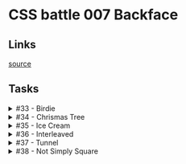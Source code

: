 # CSS battle 007 Backface

## Links
[source](https://cssbattle.dev/battle/7)

## Tasks

<details>
  <summary>#33 - Birdie</summary>

  [Task](https://cssbattle.dev/play/33)

    <p><p><p a>
    <style>
      * {
        margin: 0;
        background: #1A4341;
      }
      p {
        position: fixed;
        width: 75px;
        height: 150px;
        top: 75px;
        left: 125px;
        background: #998235;
        border-radius: 100px 0 0 100px;
      }
      p + p {
        width: 100px;
        height: 100px;
        top: 50px;
        left: 200px;
        background: #F3AC3C;
        border-radius: 0 100px 0 0;
      }
      [a] {
        width: 30px;
        height: 30px;
        top: 105px;
        left: 155px;
        background: #0B2429;
        border-radius: 50%;
      }
    </style>

</details>

<details>
  <summary>#34 - Chrismas Tree</summary>

  [Task](https://cssbattle.dev/play/34)

    <p><p a><p b>
    <style>
      body {
        background: #007065;
      }
      p {
        position: fixed;
        bottom: 21px;
        left: 75px;
        width: 250px;
        height: 100px;
        background: #FFEECF;
        border: solid 125px #007065;
        border-top: none;
        box-sizing: border-box;
        border-bottom-color: #00A79D;
        overflow: hidden;
        transform: rotateX(37deg);
      }
      [a] {
        bottom: 71px;
        border-bottom-color: #F5C181;
      }
      [b] {
        bottom: 121px;
        border-bottom-color: #FFEECF;
      }
    </style>

</details>

<details>
  <summary>#35 - Ice Cream</summary>

  [Task](https://cssbattle.dev/play/35)

    <p a><p b><p c>
    <style>
      body {
        margin: 50px 150px;
        background: #293462;
      }
      [a] {
        margin-bottom: 0;
        width: 100px;
        height: 150px;
        background: #FFF1C1;
        border-radius: 100px 100px 40px 40px;
      }
      [b], [c] {
        margin: 0 35px;
        height: 10px;
        width: 30px;
        background: #A64942;
      }
      [c] {
        height: 40px;
        border-radius: 0 0 10px 10px;
        background: #FE5F55;
      }
    </style>

</details>

<details>
  <summary>#36 - Interleaved</summary>

  [Task](https://cssbattle.dev/play/36)

    <p a><p><p a><p><p a>
    <style>
      body {
        margin: 0 25px;
        background: #1A4341;
        display: flex;
        justify-content: space-between;
      }
      p {
        margin: 0;
        width: 50px;
        height: 200px;
        background: #998235;
        border-radius: 0 0 50px 50px;
      }
      [a] {
        align-self: flex-end;
        transform: rotateX(180deg);
        background: #F3AC3C;
      }
    </style>

</details>

<details>
  <summary>#37 - Tunnel</summary>

  [Task](https://cssbattle.dev/play/37)

    <div><div a>
    <style>
      * {
        position: relative;
        width: 100%;
        height: 100%;
      }
      body {
        margin: 25px 75px;
        width: 250px;
        height: 250px;
        background: #243D83;
        box-shadow: 0 0 0 75px #6592CF;
      }
      div {
        top: 50px;
        left: 50px;
        width: 150px;
        height: 150px;
        transform: rotate(15deg);
        background: #6592CF;
      }
      [a] {
        top: 38px;
        left: 38px;
        width: 75px;
        height: 75px;
        background: #243D83;
      }
    </style>

</details>

<details>
  <summary>#38 - Not Simply Square</summary>

  [Task](https://cssbattle.dev/play/38)

    <p><p a><p b>
    <style>
      * {
        margin: 0;
        background: #293462;
      }
      p {
        width: 200px;
        height: 200px;
        background: #FFF1C1;
      }
      p {
        position: fixed;
        height: 200px;
        width: 300px;
        background: linear-gradient(#FE5F55 75%, 0, #A64942);
      }
      [a] {
        transform: rotate(-90deg);
        top: 50px;
        left: -50px;
      }
      [b] {
        width: 200px;
        background: #FFF1C1;
      }
    </style>

</details>
